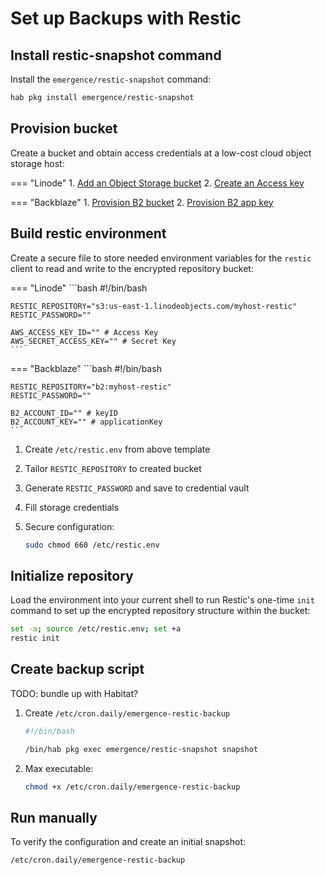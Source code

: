 # Set up Backups with Restic

## Install restic-snapshot command

Install the `emergence/restic-snapshot` command:

```bash
hab pkg install emergence/restic-snapshot
```

## Provision bucket

Create a bucket and obtain access credentials at a low-cost cloud object storage host:

=== "Linode"
    1. [Add an Object Storage bucket](https://cloud.linode.com/object-storage/buckets)
    2. [Create an Access key](https://cloud.linode.com/object-storage/access-keys)

=== "Backblaze"
    1. [Provision B2 bucket](https://secure.backblaze.com/b2_buckets.htm)
    2. [Provision B2 app key](https://secure.backblaze.com/app_keys.htm)

## Build restic environment

Create a secure file to store needed environment variables for the `restic` client to read and write to the encrypted repository bucket:

=== "Linode"
    ```bash
    #!/bin/bash

    RESTIC_REPOSITORY="s3:us-east-1.linodeobjects.com/myhost-restic"
    RESTIC_PASSWORD=""

    AWS_ACCESS_KEY_ID="" # Access Key
    AWS_SECRET_ACCESS_KEY="" # Secret Key
    ```

=== "Backblaze"
    ```bash
    #!/bin/bash

    RESTIC_REPOSITORY="b2:myhost-restic"
    RESTIC_PASSWORD=""

    B2_ACCOUNT_ID="" # keyID
    B2_ACCOUNT_KEY="" # applicationKey
    ```

1. Create `/etc/restic.env` from above template
2. Tailor `RESTIC_REPOSITORY` to created bucket
3. Generate `RESTIC_PASSWORD` and save to credential vault
4. Fill storage credentials
5. Secure configuration:

    ```bash
    sudo chmod 660 /etc/restic.env
    ```

## Initialize repository

Load the environment into your current shell to run Restic's one-time `init` command to set up the encrypted repository structure within the bucket:

```bash
set -a; source /etc/restic.env; set +a
restic init
```

## Create backup script

TODO: bundle up with Habitat?

1. Create `/etc/cron.daily/emergence-restic-backup`

    ```bash
    #!/bin/bash

    /bin/hab pkg exec emergence/restic-snapshot snapshot
    ```

2. Max executable:

    ```bash
    chmod +x /etc/cron.daily/emergence-restic-backup
    ```

## Run manually

To verify the configuration and create an initial snapshot:

```bash
/etc/cron.daily/emergence-restic-backup
```
